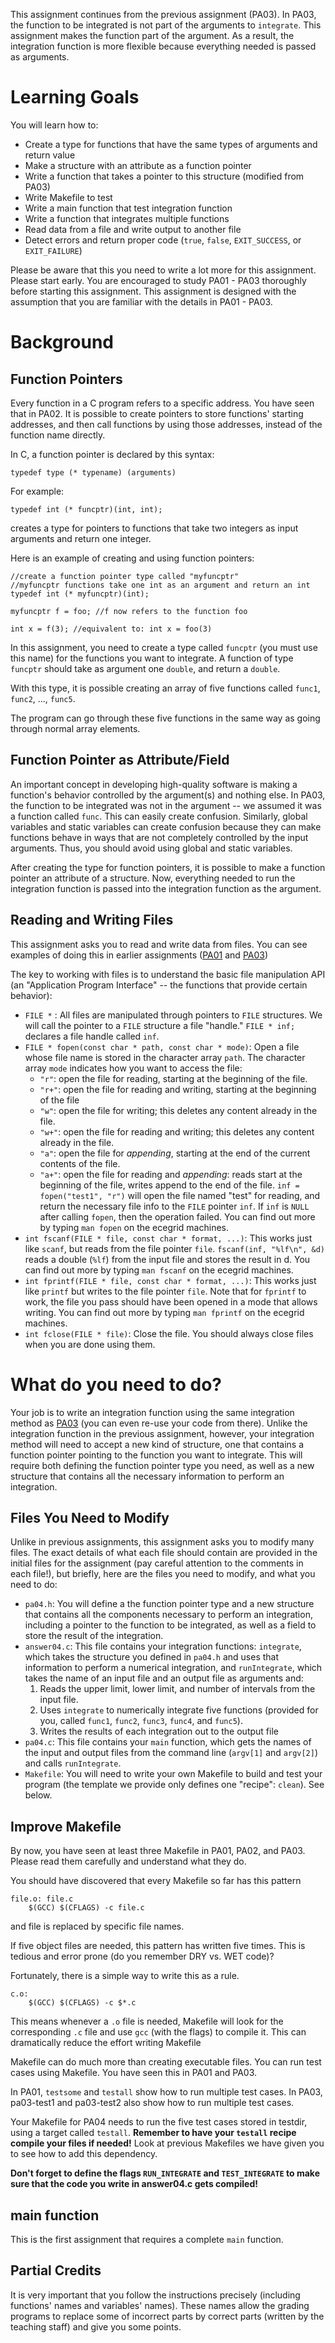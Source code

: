 This assignment continues from the previous assignment (PA03).  In
PA03, the function to be integrated is not part of the arguments to `integrate`.
This assignment makes the function part of the argument. As a result,
the integration function is more flexible because everything needed
is passed as arguments.

Learning Goals
==============

You will learn how to:
* Create a type for functions that have the same types of 
  arguments and return value
* Make a structure with an attribute as a function pointer
* Write a function that takes a pointer to this structure (modified from PA03)
* Write Makefile to test
* Write a main function that test integration function
* Write a function that integrates multiple functions
* Read data from a file and write output to another file
* Detect errors and return proper code (`true`, `false`, `EXIT_SUCCESS`, or `EXIT_FAILURE`)

Please be aware that this you need to write a lot more for this
assignment.  Please start early.  You are encouraged to study PA01 -
PA03 thoroughly before starting this assignment. This assignment is
designed with the assumption that you are familiar with the details
in PA01 - PA03.

Background
==========

Function Pointers
-----------------

Every function in a C program refers to a specific address. You have
seen that in PA02. It is possible to create pointers to store
functions' starting addresses, and then call functions by using those addresses, instead of the function name directly.

In C, a function pointer is declared by this syntax:

`typedef type (* typename) (arguments)`

For example:

`typedef int (* funcptr)(int, int);`

creates a type for pointers to functions that take two integers
as input arguments and return one integer.

Here is an example of creating and using function pointers:

```
//create a function pointer type called "myfuncptr"
//myfuncptr functions take one int as an argument and return an int
typedef int (* myfuncptr)(int); 

myfuncptr f = foo; //f now refers to the function foo

int x = f(3); //equivalent to: int x = foo(3)
```

In this assignment, you need to create a type called `funcptr` (you must
use this name) for the functions you want to integrate. A function of type `funcptr` should take as argument one `double`, and return a `double`.

With this type, it is possible creating an array of five functions called
`func1`, `func2`, ..., `func5`.  

The program can go through these five functions in the same way
as going through normal array elements.

Function Pointer as Attribute/Field
-----------------------------------

An important concept in developing high-quality software is making a
function's behavior controlled by the argument(s) and nothing else. In
PA03, the function to be integrated was not in the argument -- we assumed it was a function called `func`. This can
easily create confusion.  Similarly, global variables and static
variables can create confusion because they can make functions behave
in ways that are not completely controlled by the input arguments.
Thus, you should avoid using global and static variables.

After creating the type for function pointers, it is possible to make a
function pointer an attribute of a structure.  Now, everything needed
to run the integration function is passed into the integration
function as the argument. 

Reading and Writing Files
-------------------------

This assignment asks you to read and write data from files. You can see examples of doing this in earlier assignments ([PA01](https://engineering.purdue.edu/~milind/ece264/2017spring/assignments/pa01/) and [PA03](https://engineering.purdue.edu/~milind/ece264/2017spring/assignments/pa03/))

The key to working with files is to understand the basic file manipulation API (an "Application Program Interface" -- the functions that provide certain behavior):

* `FILE *` : All files are manipulated through pointers to `FILE` structures.
  We will call the pointer to a `FILE` structure a file "handle." `FILE * inf;` declares a file handle called `inf`.
* `FILE * fopen(const char * path, const char * mode)`: Open a file whose file
  name is stored in the character array `path`. The character array `mode`
  indicates how you want to access the file:
    * `"r"`: open the file for reading, starting at the beginning of the file.
    * `"r+"`: open the file for reading and writing, starting at the beginning
      of the file
    * `"w"`: open the file for writing; this deletes any content already in
      the file.
    * `"w+"`: open the file for reading and writing; this deletes any content
      already in the file.
    * `"a"`: open the file for *appending*, starting at the end of the current
      contents of the file.
    * `"a+"`: open the file for reading and *appending*: reads start at the
      beginning of the file, writes append to the end of the file.
  `inf = fopen("test1", "r")` will open the file named "test" for reading, and
  return the necessary file info to the `FILE` pointer `inf`. If `inf` is
  `NULL` after calling `fopen`, then the operation failed. You can find out
  more by typing `man fopen` on the ecegrid machines.
* `int fscanf(FILE * file, const char * format, ...)`: This works just like
  `scanf`, but reads from the file pointer `file`. `fscanf(inf, "%lf\n", &d)`
  reads a double (`%lf`) from the input file and stores the result in d. You
  can find out more by typing `man fscanf` on the ecegrid machines.
* `int fprintf(FILE * file, const char * format, ...)`: This works just like
  `printf` but writes to the file pointer `file`. Note that for `fprintf` to
  work, the file you pass should have been opened in a mode that allows
  writing. You can find out more by typing `man fprintf` on the ecegrid
  machines.
* `int fclose(FILE * file)`: Close the file. You should always close files
  when you are done using them.

What do you need to do?
=======================

Your job is to write an integration function using the same integration method as [PA03](https://engineering.purdue.edu/~milind/ece264/2017spring/assignments/pa03/) (you can even re-use your code from there). Unlike the integration function in the previous assignment, however, your integration method will need to accept a new kind of structure, one that contains a function pointer pointing to the function you want to integrate. This will require both defining the function pointer type you need, as well as a new structure that contains all the necessary information to perform an integration.

Files You Need to Modify
------------------------

Unlike in previous assignments, this assignment asks you to modify many files. The exact details of what each file should contain are provided in the initial files for the assignment (pay careful attention to the comments in each file!), but briefly, here are the files you need to modify, and what you need to do:

* `pa04.h`: You will define a the function pointer type and a new structure
  that contains all the components necessary to perform an integration,
  including a pointer to the function to be integrated, as well as a field to
  store the result of the integration.
* `answer04.c`: This file contains your integration functions: `integrate`, which takes the structure you defined in `pa04.h` and uses that information to perform a numerical integration, and `runIntegrate`, which takes the name of an input file and an output file as arguments and:
    1. Reads the upper limit, lower limit, and number of intervals from the input file.
    2. Uses `integrate` to numerically integrate five functions (provided for you, called `func1`, `func2`, `func3`, `func4`, and `func5`).
    3. Writes the results of each integration out to the output file
* `pa04.c`: This file contains your `main` function, which gets the names of
  the input and output files from the command line (`argv[1]` and `argv[2]`)
  and calls `runIntegrate`.
* `Makefile`: You will need to write your own Makefile to build and test your
  program (the template we provide only defines one "recipe": `clean`). See
  below.

Improve Makefile
----------------

By now, you have seen at least three Makefile in PA01, PA02, and
PA03. Please read them carefully and understand what they do.

You should have discovered that every Makefile so far has this pattern

```
file.o: file.c
	$(GCC) $(CFLAGS) -c file.c
```	

and file is replaced by specific file names.

If five object files are needed, this pattern has written five times.  This
is tedious and error prone (do you remember DRY vs. WET code)?

Fortunately, there is a simple way to write this as a rule.

```
c.o: 
	$(GCC) $(CFLAGS) -c $*.c 
```

This means whenever a `.o` file is needed, Makefile will look for the 
corresponding `.c` file and use `gcc` (with the flags) to compile it.  This
can dramatically reduce the effort writing Makefile

Makefile can do much more than creating executable files. You can run
test cases using Makefile.  You have seen this in PA01 and PA03.  

In PA01, `testsome` and `testall` show how to run multiple test cases.
In PA03, pa03-test1 and pa03-test2 also show how to run multiple test cases.

Your Makefile for PA04 needs to run the five test cases stored in testdir,
using a target called `testall`. **Remember to have your `testall` recipe
compile your files if needed!** Look at previous Makefiles we have given you
to see how to add this dependency.

**Don't forget to define the flags `RUN_INTEGRATE` and `TEST_INTEGRATE` to
make sure that the code you write in answer04.c gets compiled!**

main function
-------------

This is the first assignment that requires a complete `main` function.  

Partial Credits
---------------

It is very important that you follow the instructions precisely
(including functions' names and variables' names). These names allow
the grading programs to replace some of incorrect parts by correct
parts (written by the teaching staff) and give you some points.
